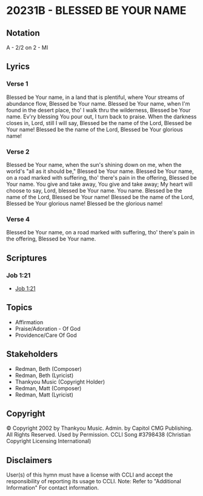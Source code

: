 # 20231B - BLESSED BE YOUR NAME

## Notation

A - 2/2 on 2 - MI

## Lyrics

### Verse 1

Blessed be Your name, in a land that is plentiful, where Your streams of abundance flow, Blessed be Your name. Blessed be Your name, when I'm found in the desert place, tho' I walk thru the wilderness, Blessed be Your name. Ev'ry blessing You pour out, I turn back to praise. When the darkness closes in, Lord, still I will say, Blessed be the name of the Lord, Blessed be Your name! Blessed be the name of the Lord,  Blessed be Your glorious name! 

### Verse 2

Blessed be Your name,  when the sun's shining down on me, when the world's "all as it should be,"  Blessed be Your name. Blessed be Your name, on a road marked with suffering, tho' there's pain in the offering, Blessed be Your name. You give and take away, You give and take away; My heart will choose to say, Lord, blessed be Your name.  You name. Blessed be the name of the Lord, Blessed be Your name! Blessed be the name of the Lord, Blessed be Your glorious name! Blessed be the glorious name!

### Verse 4

Blessed be Your name, on a road marked with suffering, tho' there's pain in the offering, Blessed be Your name. 


## Scriptures

### Job 1:21

- [Job 1:21](https://www.biblegateway.com/passage/?search=Job%201%3A21)


## Topics

- Affirmation
- Praise/Adoration - Of God
- Providence/Care Of God

## Stakeholders

- Redman, Beth (Composer)
- Redman, Beth (Lyricist)
- Thankyou Music (Copyright Holder)
- Redman, Matt (Composer)
- Redman, Matt (Lyricist)

## Copyright

© Copyright 2002 by Thankyou Music.  Admin. by Capitol CMG Publishing.  All Rights Reserved. Used by Permission. CCLI Song #3798438
(Christian Copyright Licensing International)

## Disclaimers

User(s) of this hymn must have a license with CCLI and accept the responsibility of reporting its usage to CCLI.
Note: Refer to "Additional Information" For contact information.

